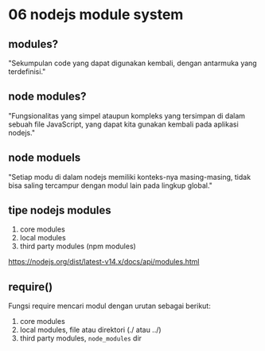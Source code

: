 # 06 nodejs module system

## modules?

"Sekumpulan code yang dapat digunakan kembali, dengan antarmuka yang terdefinisi."

## node modules?

"Fungsionalitas yang simpel ataupun kompleks yang tersimpan di dalam sebuah file JavaScript, yang dapat kita gunakan kembali pada aplikasi nodejs."

## node moduels

"Setiap modu di dalam nodejs memiliki konteks-nya masing-masing, tidak bisa saling tercampur dengan modul lain pada lingkup global."

## tipe nodejs modules

1. core modules
1. local modules
1. third party modules (npm modules)

https://nodejs.org/dist/latest-v14.x/docs/api/modules.html

## require()

Fungsi require mencari modul dengan urutan sebagai berikut:

1. core modules
1. local modules, file atau direktori (./ atau ../)
1. third party modules, `node_modules` dir
